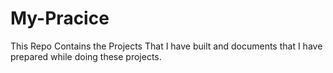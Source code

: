 # My-Pracice
This Repo Contains the Projects That I have built and documents that I have prepared while doing these projects.
